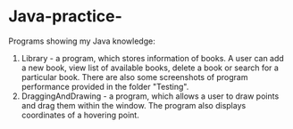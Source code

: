 # Java-practice-
Programs showing my Java knowledge:
1) Library - a program, which stores information of books. A user can add a new book, view list of available books, delete a book or search for a particular book. There are also some screenshots of program performance provided in the folder "Testing".
2) DraggingAndDrawing - a program, which allows a user to draw points and drag them within the window. The program also displays coordinates of a hovering point.
